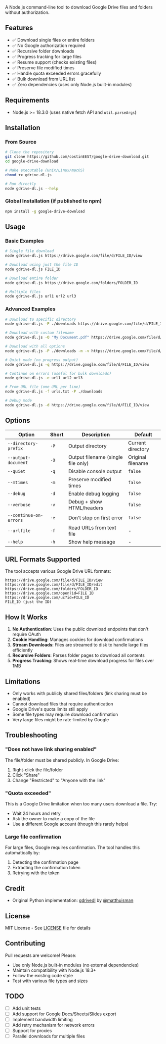 A Node.js command-line tool to download Google Drive files and folders without authorization.

## Features

- ✅ Download single files or entire folders
- ✅ No Google authorization required
- ✅ Recursive folder downloads
- ✅ Progress tracking for large files
- ✅ Resume support (checks existing files)
- ✅ Preserve file modified times
- ✅ Handle quota exceeded errors gracefully
- ✅ Bulk download from URL list
- ✅ Zero dependencies (uses only Node.js built-in modules)

## Requirements

- Node.js >= 18.3.0 (uses native fetch API and `util.parseArgs`)

## Installation

### From Source

```bash
# Clone the repository
git clone https://github.com/costinEEST/google-drive-download.git
cd google-drive-download

# Make executable (Unix/Linux/macOS)
chmod +x gdrive-dl.js

# Run directly
node gdrive-dl.js --help
```

### Global Installation (if published to npm)

```bash
npm install -g google-drive-download
```

## Usage

### Basic Examples

```bash
# Single file download
node gdrive-dl.js https://drive.google.com/file/d/FILE_ID/view

# Download using just the file ID
node gdrive-dl.js FILE_ID

# Download entire folder
node gdrive-dl.js https://drive.google.com/folders/FOLDER_ID

# Multiple files
node gdrive-dl.js url1 url2 url3
```

### Advanced Examples

```bash
# Download to specific directory
node gdrive-dl.js -P ./downloads https://drive.google.com/file/d/FILE_ID/view

# Download with custom filename
node gdrive-dl.js -O "My Document.pdf" https://drive.google.com/file/d/FILE_ID/view

# Download with all options
node gdrive-dl.js -P ./downloads -m -v https://drive.google.com/file/d/FILE_ID/view

# Quiet mode (no progress output)
node gdrive-dl.js -q https://drive.google.com/file/d/FILE_ID/view

# Continue on errors (useful for bulk downloads)
node gdrive-dl.js -e url1 url2 url3

# From URL file (one URL per line)
node gdrive-dl.js -f urls.txt -P ./downloads

# Debug mode
node gdrive-dl.js -d https://drive.google.com/file/d/FILE_ID/view
```

## Options

| Option                 | Short | Description                        | Default           |
| ---------------------- | ----- | ---------------------------------- | ----------------- |
| `--directory-prefix`   | `-P`  | Output directory                   | Current directory |
| `--output-document`    | `-O`  | Output filename (single file only) | Original filename |
| `--quiet`              | `-q`  | Disable console output             | `false`           |
| `--mtimes`             | `-m`  | Preserve modified times            | `false`           |
| `--debug`              | `-d`  | Enable debug logging               | `false`           |
| `--verbose`            | `-v`  | Debug + show HTML/headers          | `false`           |
| `--continue-on-errors` | `-e`  | Don't stop on first error          | `false`           |
| `--urlfile`            | `-f`  | Read URLs from text file           | -                 |
| `--help`               | `-h`  | Show help message                  | -                 |

## URL Formats Supported

The tool accepts various Google Drive URL formats:

```
https://drive.google.com/file/d/FILE_ID/view
https://drive.google.com/file/d/FILE_ID/edit
https://drive.google.com/folders/FOLDER_ID
https://drive.google.com/open?id=FILE_ID
https://drive.google.com/uc?id=FILE_ID
FILE_ID (just the ID)
```

## How It Works

1. **No Authentication**: Uses the public download endpoints that don't require OAuth
2. **Cookie Handling**: Manages cookies for download confirmations
3. **Stream Downloads**: Files are streamed to disk to handle large files efficiently
4. **Recursive Folders**: Parses folder pages to download all contents
5. **Progress Tracking**: Shows real-time download progress for files over 1MB

## Limitations

- Only works with publicly shared files/folders (link sharing must be enabled)
- Cannot download files that require authentication
- Google Drive's quota limits still apply
- Some file types may require download confirmation
- Very large files might be rate-limited by Google

## Troubleshooting

### "Does not have link sharing enabled"
The file/folder must be shared publicly. In Google Drive:
1. Right-click the file/folder
2. Click "Share"
3. Change "Restricted" to "Anyone with the link"

### "Quota exceeded"
This is a Google Drive limitation when too many users download a file. Try:
- Wait 24 hours and retry
- Ask the owner to make a copy of the file
- Use a different Google account (though this rarely helps)

### Large file confirmation
For large files, Google requires confirmation. The tool handles this automatically by:
1. Detecting the confirmation page
2. Extracting the confirmation token
3. Retrying with the token

## Credit

- Original Python implementation: [gdrivedl](https://github.com/matthuisman/gdrivedl) by [@matthuisman](https://github.com/matthuisman)

## License

MIT License - See [LICENSE](LICENSE) file for details

## Contributing

Pull requests are welcome! Please:
- Use only Node.js built-in modules (no external dependencies)
- Maintain compatibility with Node.js 18.3+
- Follow the existing code style
- Test with various file types and sizes

## TODO

- [ ] Add unit tests
- [ ] Add support for Google Docs/Sheets/Slides export
- [ ] Implement bandwidth limiting
- [ ] Add retry mechanism for network errors
- [ ] Support for proxies
- [ ] Parallel downloads for multiple files